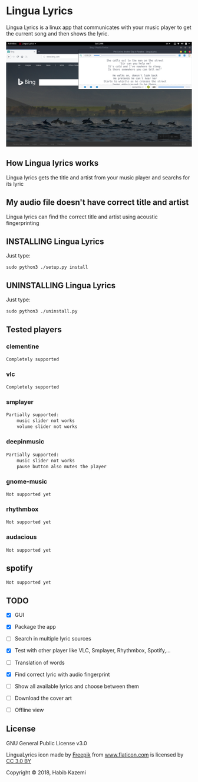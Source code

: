 # Lingua Lyrics

Lingua Lyrics is a linux app that communicates with your music player to get the current song and then shows the lyric.

![screenshot](./LinguaRepo/assets/screenshot.png)

## How Lingua lyrics works
  Lingua lyrics gets the title and artist from your music player and searchs for its lyric
## My audio file doesn't have correct title and artist
  Lingua lyrics can find the correct title and artist using acoustic fingerprinting
## INSTALLING Lingua Lyrics

Just type:

	sudo python3 ./setup.py install

## UNINSTALLING Lingua Lyrics

Just type:

	sudo python3 ./uninstall.py

## Tested players

### clementine
	Completely supported
	
### vlc
	Completely supported

### smplayer
	Partially supported:
		music slider not works
		volume slider not works
	
### deepinmusic
	Partially supported:
		music slider not works
		pause button also mutes the player
### gnome-music
	Not supported yet
	
### rhythmbox
	Not supported yet
	
### audacious
	Not supported yet
	
## spotify
	Not supported yet
	
## TODO
- [x] GUI
- [x] Package the app
- [ ] Search in multiple lyric sources
- [x] Test with other player like VLC, Smplayer, Rhythmbox, Spotify,...
- [ ] Translation of words 
- [x] Find correct lyric with audio fingerprint
- [ ] Show all available lyrics and choose between them
- [ ] Download the cover art
- [ ] Offline view


## License

GNU General Public License v3.0

LinguaLyrics icon made by <a href="http://www.freepik.com" title="Freepik">Freepik</a> from <a href="https://www.flaticon.com/" title="Flaticon">www.flaticon.com</a> is licensed by <a href="http://creativecommons.org/licenses/by/3.0/" title="Creative Commons BY 3.0" target="_blank">CC 3.0 BY</a></div>

Copyright © 2018, Habib Kazemi
